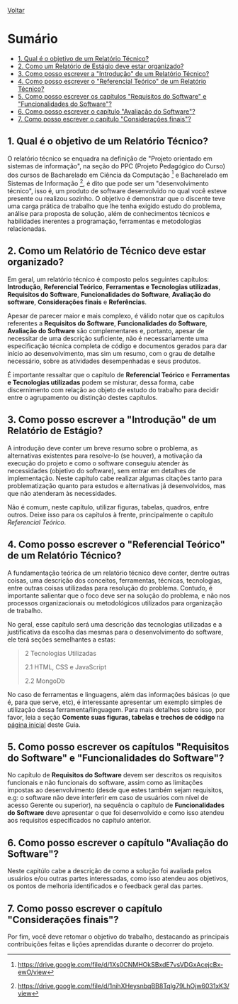 [Voltar](README.md)

# Sumário  <!-- omit in toc -->
- [1. Qual é o objetivo de um Relatório Técnico?](#1-qual-é-o-objetivo-de-um-relatório-técnico)
- [2. Como um Relatório de Estágio deve estar organizado?](#2-como-um-relatório-técnico-deve-estar-organizado)
- [3. Como posso escrever a "Introdução" de um Relatório Técnico?](#3-como-posso-escrever-a-introdução-de-um-relatório-técnico)
- [4. Como posso escrever o "Referencial Teórico" de um Relatório Técnico?](#4-como-posso-escrever-o-referencial-teórico-de-um-relatório-técnico)
- [5. Como posso escrever os capítulos "Requisitos do Software" e "Funcionalidades do Software"?](#5-como-posso-escrever-os-capítulos-requisitos-do-software-e-funcionalidades-do-software)
- [6. Como posso escrever o capítulo "Avaliação do Software"?](#6-como-posso-escrever-o-capítulo-avaliação-do-software)
- [7. Como posso escrever o capítulo "Considerações finais"?](#7-como-posso-escrever-o-capítulo-considerações-finais)

## 1. Qual é o objetivo de um Relatório Técnico?
O relatório técnico se enquadra na definição de "Projeto orientado em sistemas de informação", na seção do PPC (Projeto Pedagógico do Curso) dos cursos de Bacharelado em Ciência da Computação [^1] e Bacharelado em Sistemas de Informação [^2], é dito que pode ser um "desenvolvimento técnico", isso é, um produto de software desenvolvido no qual você esteve presente ou realizou sozinho. O objetivo é demonstrar que o discente teve uma carga prática de trabalho que lhe tenha exigido estudo do problema, análise para proposta de solução, além de conhecimentos técnicos e habilidades inerentes a programação, ferramentas e metodologias relacionadas.

## 2. Como um Relatório de Técnico deve estar organizado?
Em geral, um relatório técnico é composto pelos seguintes capítulos: **Introdução**, **Referencial Teórico**, **Ferramentas e Tecnologias utilizadas**, **Requisitos do Software**, **Funcionalidades do Software**, **Avaliação do software**, **Considerações finais** e **Referências**. 

Apesar de parecer maior e mais complexo, é válido notar que os capítulos referentes a **Requisitos do Software**, **Funcionalidades do Software**, **Avaliação do Software** são complementares e, portanto, apesar de necessitar de uma descrição suficiente, não é necessariamente uma especificação técnica completa de código e documentos gerados para dar início ao desenvolvimento, mas sim um resumo, com o grau de detalhe necessário, sobre as atividades desempenhadas e seus produtos.

É importante ressaltar que o capítulo de **Referencial Teórico** e **Ferramentas e Tecnologias utilizadas** podem se misturar, dessa forma, cabe discernimento com relação ao objeto de estudo do trabalho para decidir entre o agrupamento ou distinção destes capítulos. 

## 3. Como posso escrever a "Introdução" de um Relatório de Estágio?
A introdução deve conter um breve resumo sobre o problema, as alternativas existentes para resolve-lo (se houver), a motivação da execução do projeto e como o software conseguiu atender às necessidades (objetivo do software), sem entrar em detalhes de implementação. Neste capítulo cabe realizar algumas citações tanto para problematização quanto para estudos e alternativas já desenvolvidos, mas que não atenderam às necessidades.

Não é comum, neste capítulo, utilizar figuras, tabelas, quadros, entre outros. Deixe isso para os capítulos à frente, principalmente o capítulo *Referencial Teórico*.

## 4. Como posso escrever o "Referencial Teórico" de um Relatório Técnico?
A fundamentação teórica de um relatório técnico deve conter, dentre outras coisas, uma descrição dos conceitos, ferramentas, técnicas, tecnologias, entre outras coisas utilizadas para resolução do problema. Contudo, é importante salientar que o foco deve ser na solução do problema, e não nos processos organizacionais ou metodológicos utilizados para organização de trabalho.

No geral, esse capítulo será uma descrição das tecnologias utilizadas e a justificativa da escolha das mesmas para o desenvolvimento do software, ele terá seções semelhantes a estas:

> 2 Tecnologias Utilizadas
> 
> 2.1 HTML, CSS e JavaScript
> 
> 2.2 MongoDb

No caso de ferramentas e linguagens, além das informações básicas (o que é, para que serve, etc), é interessante apresentar um exemplo simples de utilização dessa ferramenta/linguagem. Para mais detalhes sobre isso, por favor, leia a seção **Comente suas figuras, tabelas e trechos de código** na [página inicial](README.md#35-comente-suas-figuras-tabelas-e-trechos-de-código) deste Guia.

## 5. Como posso escrever os capítulos "Requisitos do Software" e "Funcionalidades do Software"?
No capítulo de **Requisitos do Software** devem ser descritos os requisitos funcionais e não funcionais do software, assim como as limitações impostas ao desenvolvimento (desde que estes também sejam requisitos, e.g: o software não deve interferir em caso de usuários com nível de acesso Gerente ou superior), na sequência o capítulo de **Funcionalidades do Software** deve apresentar o que foi desenvolvido e como isso atendeu aos requisitos especificados no capítulo anterior.

## 6. Como posso escrever o capítulo "Avaliação do Software"?
Neste capitúlo cabe a descrição de como a solução foi avaliada pelos usuários e/ou outras partes interessadas, como isso atendeu aos objetivos, os pontos de melhoria identificados e o feedback geral das partes.

## 7. Como posso escrever o capítulo "Considerações finais"?
Por fim, você deve retomar o objetivo do trabalho, destacando as principais contribuições feitas e lições aprendidas durante o decorrer do projeto.

[^1]: https://drive.google.com/file/d/1Xs0CNMHOkSBxdE7vsVDGxAcejcBx-ewO/view
[^2]: https://drive.google.com/file/d/1nihXHeysnbqBB8Tqlg79LhOjw6031xK3/view